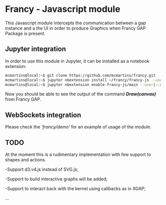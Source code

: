 # Francy - Javascript module
This Javascript module intercepts the communication between a gap instance and a the UI
in order to produce Graphics when Francy GAP Package is present.

## Jupyter integration
In order to use this module in Jupyter, it can be installed as a notebook extension:

```bash
mcmartins@local:~$ git clone https://github.com/mcmartins/francy.git
mcmartins@local:~$ jupyter nbextension install ~/francy/francy-js --user|--system
mcmartins@local:~$ jupyter nbextension enable francy-js/main --user|--system
```

Now you should be able to see the output of the command **_Draw(canvas)_** from Francy GAP.

## WebSockets integration

Please check the _'francy/demo'_ for an example of usage of the module.

## TODO
At the moment this is a rudimentary implementation with few support to shapes and actions.

-Support d3.v4.js instead of SVG.js;

-Support to build interactive graphs will be added;

-Support to interact back with the kernel using callbacks as in XGAP;

...
